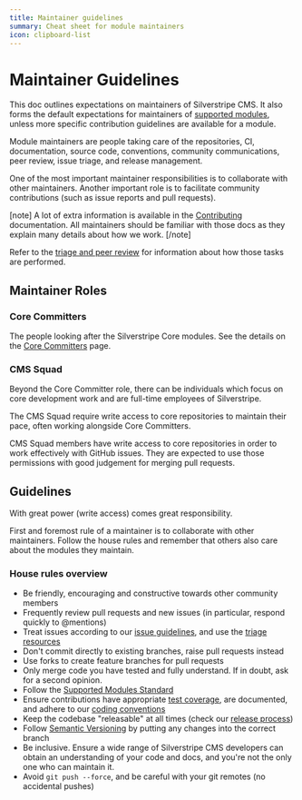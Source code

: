 ```yaml
---
title: Maintainer guidelines
summary: Cheat sheet for module maintainers
icon: clipboard-list
---
```


# Maintainer Guidelines

This doc outlines expectations on maintainers of Silverstripe CMS. It also forms the default expectations for maintainers of [supported modules](./supported_modules/), unless more specific contribution guidelines are available for a module.

Module maintainers are people taking care of the repositories, CI, documentation, source code, conventions, community communications, peer review, issue triage, and release management.

One of the most important maintainer responsibilities is to collaborate with other maintainers. Another important role is to facilitate community contributions (such as issue reports and pull requests).

[note]
A lot of extra information is available in the [Contributing](/contributing/) documentation.
All maintainers should be familiar with those docs as they explain many details about how we work.
[/note]

Refer to the [triage and peer review](/contributing/triage_resources/) for information about how those tasks are performed.

## Maintainer Roles

### Core Committers

The people looking after the Silverstripe Core modules.
See the details on the [Core Committers](./core_committers) page.

### CMS Squad

Beyond the Core Committer role, there can be individuals which
focus on core development work and are full-time employees of Silverstripe.

The CMS Squad require write access to core repositories to maintain their pace,
often working alongside Core Committers.

CMS Squad members have write access to core repositories in order to work effectively with GitHub issues. They are expected to use those permissions with good judgement for merging pull requests.

## Guidelines

With great power (write access) comes great responsibility.

First and foremost rule of a maintainer is to collaborate with other maintainers. Follow the house rules and remember that others also care about the modules they maintain.

### House rules overview

* Be friendly, encouraging and constructive towards other community members
* Frequently review pull requests and new issues (in particular, respond quickly to @mentions)
* Treat issues according to our [issue guidelines](/contributing/issues_and_bugs/), and use the [triage resources](/contributing/triage_resources/)
* Don't commit directly to existing branches, raise pull requests instead
* Use forks to create feature branches for pull requests
* Only merge code you have tested and fully understand. If in doubt, ask for a second opinion.
* Follow the [Supported Modules Standard](https://www.silverstripe.org/software/addons/supported-modules-definition/)
* Ensure contributions have appropriate [test coverage](/developer_guides/testing/), are documented, and adhere to our [coding conventions](/getting_started/coding_conventions/)
* Keep the codebase "releasable" at all times (check our [release process](/contributing/release_process/))
* Follow [Semantic Versioning](/contributing/code/#picking-the-right-version) by putting any changes into the correct branch
* Be inclusive. Ensure a wide range of Silverstripe CMS developers can obtain an understanding of your code and docs, and you're not the only one who can maintain it.
* Avoid `git push --force`, and be careful with your git remotes (no accidental pushes)
